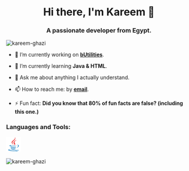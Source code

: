<h1 align="center">Hi there, I'm Kareem 👋</h1>
<h3 align="center">A passionate developer from Egypt.</h3>

<p align="left"> <img src="https://komarev.com/ghpvc/?username=kareem-ghazi&label=Profile%20views&color=0e75b6&style=flat" alt="kareem-ghazi" /> </p>

- 🔭 I’m currently working on **[bUtilities](https://github.com/kareem-ghazi/bUtilities)**.

- 🌱 I’m currently learning **Java & HTML**.

- 💬 Ask me about anything I actually understand.

- 📫 How to reach me: by **[email](mailto:k.ghazi2005@gmail.com)**.

- ⚡ Fun fact: **Did you know that 80% of fun facts are false? (including this one.)**


<h3 align="left">Languages and Tools:</h3>
<p align="left"> <a href="https://www.java.com" target="_blank"> <img src="https://raw.githubusercontent.com/devicons/devicon/master/icons/java/java-original.svg" alt="java" width="40" height="40"/> </a> </p>

<p><img align="center" src="https://github-readme-stats.vercel.app/api?username=kareem-ghazi&show_icons=true&locale=en&theme=vue-dark" alt="kareem-ghazi" /></p>
